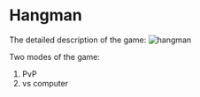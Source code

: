 # Hangman

The detailed description of the game: ![hangman](https://ru.wikipedia.org/wiki/Виселица_(игра) 'hangman')

Two modes of the game:
1. PvP
2. vs computer